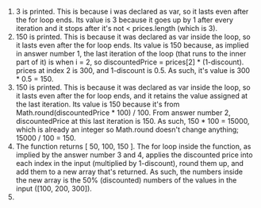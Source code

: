 1. 3 is printed. This is because i was declared as var, so it lasts even after the for loop ends. Its value is 3 because it goes up by 1 after every iteration and it stops after it's not < prices.length (which is 3).
2. 150 is printed. This is because it was declared as var inside the loop, so it lasts even after the for loop ends. Its value is 150 because, as implied in answer number 1, the last iteration of the loop (that runs to the inner part of it) is when i = 2, so discountedPrice = prices[2] * (1-discount). prices at index 2 is 300, and 1-discount is 0.5. As such, it's value is 300 * 0.5 = 150.
3. 150 is printed. This is because it was declared as var inside the loop, so it lasts even after the for loop ends, and it retains the value assigned at the last iteration. Its value is 150 because it's from Math.round(discountedPrice * 100) / 100. From answer number 2, discountedPrice at this last iteration is 150. As such, 150 * 100 = 15000, which is already an integer so Math.round doesn't change anything; 15000 / 100 = 150.
4. The function returns [ 50, 100, 150 ]. The for loop inside the function, as implied by the answer number 3 and 4, applies the discounted price into each index in the input (multiplied by 1-discount), round them up, and add them to a new array that's returned. As such, the numbers inside the new array is the 50% (discounted) numbers of the values in the input ([100, 200, 300]).
5. 
